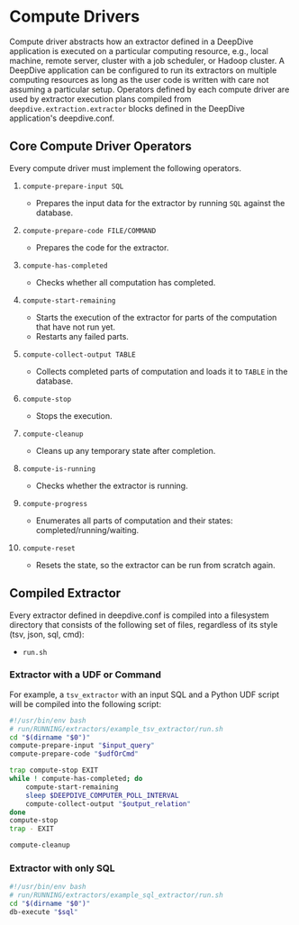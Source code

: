 # Compute Drivers
Compute driver abstracts how an extractor defined in a DeepDive application is executed on a particular computing resource, e.g., local machine, remote server, cluster with a job scheduler, or Hadoop cluster.
A DeepDive application can be configured to run its extractors on multiple computing resources as long as the user code is written with care not assuming a particular setup.
Operators defined by each compute driver are used by extractor execution plans compiled from `deepdive.extraction.extractor` blocks defined in the DeepDive application's deepdive.conf.

## Core Compute Driver Operators
Every compute driver must implement the following operators.

1. `compute-prepare-input SQL`
    * Prepares the input data for the extractor by running `SQL` against the database.
2. `compute-prepare-code FILE/COMMAND`
    * Prepares the code for the extractor.
3. `compute-has-completed`
    * Checks whether all computation has completed.
4. `compute-start-remaining`
    * Starts the execution of the extractor for parts of the computation that have not run yet.
    * Restarts any failed parts.
5. `compute-collect-output TABLE`
    * Collects completed parts of computation and loads it to `TABLE` in the database.

6. `compute-stop`
    * Stops the execution.
7. `compute-cleanup`
    * Cleans up any temporary state after completion.

8. `compute-is-running`
    * Checks whether the extractor is running.
9. `compute-progress`
    * Enumerates all parts of computation and their states: completed/running/waiting.
10. `compute-reset`
    * Resets the state, so the extractor can be run from scratch again.


## Compiled Extractor

Every extractor defined in deepdive.conf is compiled into a filesystem directory that consists of the following set of files, regardless of its style (tsv, json, sql, cmd):

* `run.sh`

### Extractor with a UDF or Command
For example, a `tsv_extractor` with an input SQL and a Python UDF script will be compiled into the following script:

```bash
#!/usr/bin/env bash
# run/RUNNING/extractors/example_tsv_extractor/run.sh
cd "$(dirname "$0")"
compute-prepare-input "$input_query"
compute-prepare-code "$udfOrCmd"

trap compute-stop EXIT
while ! compute-has-completed; do
    compute-start-remaining
    sleep $DEEPDIVE_COMPUTER_POLL_INTERVAL
    compute-collect-output "$output_relation"
done
compute-stop
trap - EXIT

compute-cleanup
```

### Extractor with only SQL

```bash
#!/usr/bin/env bash
# run/RUNNING/extractors/example_sql_extractor/run.sh
cd "$(dirname "$0")"
db-execute "$sql"
```
